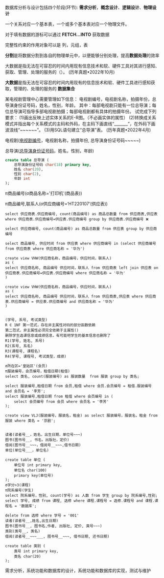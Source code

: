## 

数据库分析与设计包括四个阶段(环节): **需求分析**，**概念设计**、**逻辑设计**、**物理设计**

一个关系对应一个基本表，一个或多个基本表对应一个物理文件。

对于填有数据的游标可以通过 **FETCH...INTO** 获取数据

完整性约束的作用对象可以是 列，元组，表

**分割**是将数据分割到各自的物理单元中，以便能够分别处理，提高**数据处理**的效率

大数据是指无法在可容忍的时间内用现有信息技术和软、硬件工具对其进行感知、获取、管理、处理的服务的（）。 (历年真题•2022年10月)

**大数据**是指无法在可容忍的时间内用现有的信息技术和软、硬件工具进行感知获取，管理的、处理的服务的 **数据集合**



某电视剧管理中心需要管理如下信息：
电视剧编号，电视剧名称，拍摄年份，总导演身份证号码，姓名，性别，年龄。
其中：每部电视剧只能有一位总导演；每位总导演可指导多部电视剧拍摄；每部电视剧都有具体的拍摄年份。
试完成下列要求：
(1)画出反映上述实体关系的E-R图。（不必画实体的属性）
(2)转换成关系模式并指出每个关系模式的主码和外码，在主码下画直线“_______”，在外码下画波浪线“~~~~~~”。
(3)用SQL语句建立“总导演”表。 (历年真题•2022年4月)

电视剧(<u>电视剧编号</u>，电视剧名称，拍摄年份, 总导演身份证号码~~~~~)

总导演(<u>总导演身份证号码</u>，姓名，性别，年龄)

```sql
create table 总导演 (
    总导演身份证号码 char(18) primary key,
    姓名 char(20),
    性别 char(2),
    年龄 int
);
```

π商品编号(σ商品名称='打印机'(商品表)) 

π商品编号,联系人(σ供应商编号=‘HT220107’(供应表))

```
select 供应商表.供应商编号, count(商品编号) as 商品总数量 from 供应商表,供应表 where 供应商表.供应商编号=供应表.供应商编号 group by 供应商表.供应商编号 ❌

select 供应商编号, count(商品编号) as 商品总数量 from 供应表 group by 供应商编号

select 商品编号, 供应时间 from 供应表 where 供应商编号 in (select 供应商编号 from 供应商表 where 供应商名称 = '华为')

create view VHW(供应商名称，商品编号，供应时间，联系人)
as (
select 供应商名称, 商品编号 供应时间，联系人 from 供应商表 left join 供应表 on 供应商表.供应商编号=供应表.供应商编号 where 供应商名称 = '华为'
)

create view VHW(供应商名称，商品编号，供应时间，联系人)
as (
select 供应商名称, 商品编号 供应时间，联系人 from 供应商表,供应表 where 供应商表.供应商编号 = 供应表.供应商编号 and 供应商名称 = '华为'
)


(学号, 系号, 考试类型)
R ∈ 1NF 第一范式，存在非主属性对码的部分函数依赖
第二范式，非主属性必须完全依赖于主属性()
删除学生选课信息或成绩信息，有可能吧学生的基本信息也删除了
R1(学号, 姓名, 系号)
R2(系号, 系名)
R3(课程号, 课程名)
R4(学号, 课程号, 考试类型，成绩)

σ所在区='皇姑区'(会员)
π服装编号，会员编号，租借日期(租借)
select 类名, count(服装编号) as 服装数量  from 服装 group by 类名;

select 服装编号,租借日期 from 会员,租借 where 会员.会员编号 = 租借.服装编号 and 会员名 = '李芳';
select 服装编号,租借日期 from 租借 where 会员编号 in (
	select 会员编号 from 会员 where 会员名 = '李芳'
);

create view VLJ(服装编号，服装名，租金) as select 服装编号，服装名，租金 from 服装 where 类名 = '京剧';


读者(读者号__，姓名，出生日期，单位号~~~)
图书(图书号__, 书名，出版社，定价)
借阅(图书号__~~~，借阅号__~~~,借书日期)
单位(单位号___，单位名)

create table 单位 (
	单位号 int primary key,
	单位名 char(100)
	primary key(单位号)
);
σ学分>3(课程)
π院系编号(学生)
select 院系编号，性别, count(学号) as 人数 from 学生 group by 院系编号,性别;
select 学号, 成绩 from 课程, 选修 where 课程.课程号 = 选修.课程号 and 课程.课程名 = '数据库';

delete from 选修 where 学号 = '001'
读者(读者号__,姓名,出生日期)
图书(图书号__, 图书名,作者, 出版社, 定价, 类号~~~)
类别(类号__, 类名)
借阅(读者号__~~~___, 图书号__~~~, 借书日期, 还书日期)

create table 类别 (
	类号 int primary key,
	类名 char(20)
);
```

需求分析，系统功能和数据库的设计，系统功能和数据库的实现，测试与维护


